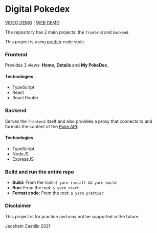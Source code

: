 
# Digital Pokedex
[VIDEO DEMO](https://youtu.be/A3SUUR3tCzs) | [WEB DEMO](https://digital-pokedex.herokuapp.com/) 

The repository has 2 main projects: the `frontend` and `backend`.

This project is using [prettier](https://prettier.io/) code style.
### Frontend
Provides 3 views: **Home**, **Details** and **My PokeDex**.
#### Technologies
- TypeScript
- React
- React Router
### Backend
Serves the `frontend` itself and also provides a proxy that connects to and formats the content of the [Poke API](https://pokeapi.co/docs/v2).
#### Technologies
- TypeScript
- NodeJS
- ExpressJS
### Build and run the entire repo
- **Build:** From the root: `$ yarn install && yarn build`
- **Run:** From the root: `$ yarn start`
- **Format code:** From the root: `$ yarn prettier`
### Disclaimer
This project is for practice and may not be supported in the future.

Jecsham Castillo 2021